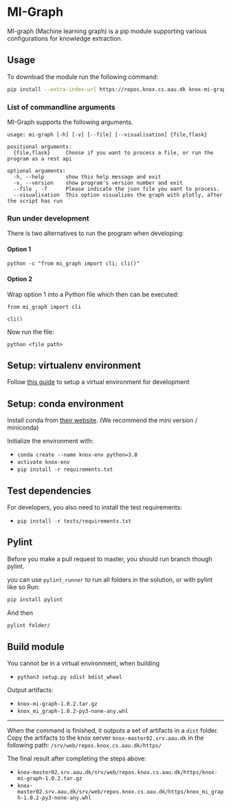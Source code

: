 # MI-Graph

MI-graph (Machine learning graph) is a pip module supporting various configurations for knowledge extraction.

## Usage

To download the module run the following command:

```bash
pip install --extra-index-url https://repos.knox.cs.aau.dk knox-mi-graph
```

### List of commandline arguments

MI-Graph supports the following arguments.

```
usage: mi-graph [-h] [-v] [--file] [--visualisation] {file,flask}

positional arguments:
  {file,flask}     Choose if you want to process a file, or run the program as a rest api

optional arguments:
  -h, --help       show this help message and exit
  -v, --version    show program's version number and exit
  --file , -f      Please indicate the json file you want to process.
  --visualisation  This option visualizes the graph with plotly, after the script has run
```

### Run under development

There is two alternatives to run the program when developing:

#### Option 1

```
python -c "from mi_graph import cli; cli()"
```

#### Option 2

Wrap option 1 into a Python file which then can be executed:

```
from mi_graph import cli

cli()

```

Now run the file:

```
python <file path>
```

## Setup: virtualenv environment

Follow [this guide](https://wiki.knox.cs.aau.dk/en/SettingUpPython) to setup a virtual environment for development

## Setup: conda environment

Install conda from [their website](https://docs.anaconda.com/anaconda/install/). (We recommend the mini version /
miniconda)

Initialize the environment with:

- `conda create --name knox-env python=3.8`
- `activate knox-env`
- `pip install -r requirements.txt`

## Test dependencies

For developers, you also need to install the test requirements:

- `pip install -r tests/requirements.txt`

## Pylint

Before you make a pull request to master, you should run branch though pylint.

you can use `pylint_runner` to run all folders in the solution, or with pylint like so Run:

```bash
pip install pylint
```

And then

```bash
pylint folder/
```

## Build module

You cannot be in a virtual environment, when building

- `python3 setup.py sdist bdist_wheel`

Output artifacts:

- `knox-mi-graph-1.0.2.tar.gz`
- `knox_mi_graph-1.0.2-py3-none-any.whl`

---
When the command is finished, it outputs a set of artifacts in a `dist` folder. Copy the artifacts to the knox
server `knox-master02.srv.aau.dk` in the following path: `/srv/web/repos.knox.cs.aau.dk/https/`

The final result after completing the steps above:

- `knox-master02.srv.aau.dk/srv/web/repos.knox.cs.aau.dk/https/knox-mi-graph-1.0.2.tar.gz`
- `knox-master02.srv.aau.dk/srv/web/repos.knox.cs.aau.dk/https/knox_mi_graph-1.0.2-py3-none-any.whl`